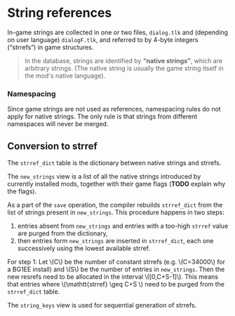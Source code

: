 # String references

In-game strings are collected in one or two files, `dialog.tlk` and
(depending on user language) `dialogF.tlk`,
and referred to by 4-byte integers (“strrefs”) in game structures.

> In the database, strings are identified by **“native strings”**,
> which are arbitrary strings.
> (The native string is usually the game string itself
> in the mod's native language).

### Namespacing
Since game strings are not used as references,
namespacing rules do not apply for native strings.
The only rule is that strings from different namespaces will never be merged.

## Conversion to strref

The `strref_dict` table is the dictionary
between native strings and strrefs.

The `new_strings` view is a list of all the native strings
introduced by currently installed mods,
together with their game flags (**TODO** explain why the flags).

As a part of the `save` operation,
the compiler rebuilds `strref_dict`
from the list of strings present in `new_strings`.
This procedure happens in two steps:
1. entries absent from `new_strings`
   and entries with a too-high `strref` value
   are purged from the dictionary,
2. then entries form `new_strings` are inserted in `strref_dict`,
   each one successively using the lowest available strref.

For step 1:
Let \\(C\\) be the number of constant strrefs
(e.g. \\(C=34000\\) for a BG1EE install)
and \\(S\\) be the number of entries in `new_strings`.
Then the new resrefs need to be allocated in the interval
\\([0,C+S-1]\\).
This means that entries where \\(\mathtt{strref} \geq C+S \\)
need to be purged from the `strref_dict` table.



The `string_keys` view is used for sequential generation of strrefs.

